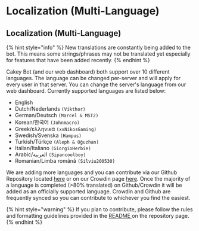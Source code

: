 # Localization (Multi-Language)

## Localization (Multi-Language)

{% hint style="info" %}
New translations are constantly being added to the bot. This means some strings/phrases may not be translated yet especially for features that have been added recently.
{% endhint %}

Cakey Bot (and our web dashboard) both support over 10 different languages. The language can be changed per-server and will apply for every user in that server. You can change the server's language from our web dashboard. Currently supported languages are listed below:

* English
* Dutch/Nederlands `(Vikthor)`
* German/Deutsch `(Marcel & MST2)`
* Korean/한국어 `(Johnmacro)`
* Greek/ελληνικά `(xxNikosGaming)`
* Swedish/Svenska `(Hampus)`
* Turkish/Türkçe `(Aleph & Oğuzhan)`
* Italian/Italiano `(GiorgioHerbie)`
* Arabic/العربية `(Sipancoolboy)`
* Romanian/Limba română `(Silviu200530)`

We are adding more languages and you can contribute via our Github Repository located [here](https://github.com/MrCakeSlayer/CakeyBot-translations) or on our Crowdin page [here](https://crowdin.com/project/cakey-bot). Once the majority of a language is completed (>80% translated) on Github/Crowdin it will be added as an officially supported language. Crowdin and Github are frequently synced so you can contribute to whichever you find the easiest.

{% hint style="warning" %}
If you plan to contribute, please follow the rules and formatting guidelines provided in the [README ](https://github.com/MrCakeSlayer/CakeyBot-translations/blob/master/README.md)on the repository page.
{% endhint %}
